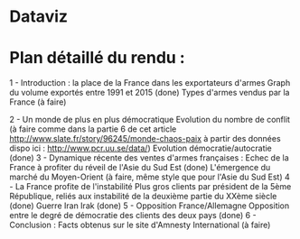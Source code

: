 # Dataviz

# Plan détaillé du rendu : 

1 - Introduction : la place de la France dans les exportateurs d'armes 
      Graph du volume exportés entre 1991 et 2015 (done)
      Types d'armes vendus par la France (à faire)

2 - Un monde de plus en plus démocratique 
      Evolution du nombre de conflit (à faire comme dans la partie 6 de cet article http://www.slate.fr/story/96245/monde-chaos-paix à         partir des données dispo ici : http://www.pcr.uu.se/data/​)
      Evolution démocratie/autocratie (done)
3 - Dynamique récente des ventes d'armes françaises :
      Echec de la France à profiter du réveil de l'Asie du Sud Est (done)
      L'émergence du marché du Moyen-Orient (à faire, même style que pour l'Asie du Sud Est)
4 - La France profite de l'instabilité 
      Plus gros clients par président de la 5ème République, reliés aux instabilité de la deuxième partie du XXème siècle (done)
      Guerre Iran Irak (done)
5 - Opposition France/Allemagne 
      Opposition entre le degré de démocratie des clients des deux pays (done)
6 - Conclusion : 
      Facts obtenus sur le site d'Amnesty International (à faire)

